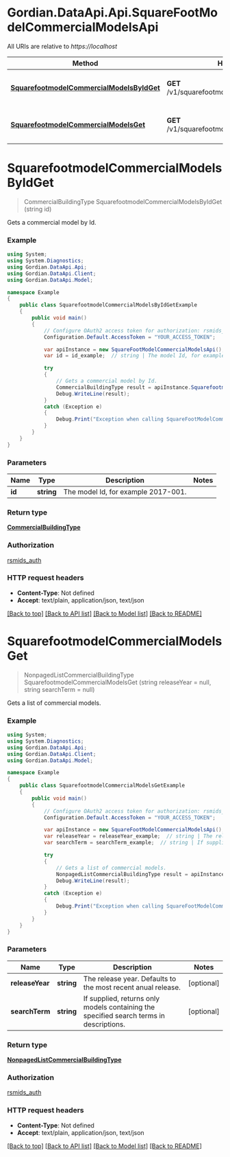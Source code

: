 # Gordian.DataApi.Api.SquareFootModelCommercialModelsApi

All URIs are relative to *https://localhost*

Method | HTTP request | Description
------------- | ------------- | -------------
[**SquarefootmodelCommercialModelsByIdGet**](SquareFootModelCommercialModelsApi.md#squarefootmodelcommercialmodelsbyidget) | **GET** /v1/squarefootmodel/commercial/models/{id} | Gets a commercial model by Id.
[**SquarefootmodelCommercialModelsGet**](SquareFootModelCommercialModelsApi.md#squarefootmodelcommercialmodelsget) | **GET** /v1/squarefootmodel/commercial/models | Gets a list of commercial models.


<a name="squarefootmodelcommercialmodelsbyidget"></a>
# **SquarefootmodelCommercialModelsByIdGet**
> CommercialBuildingType SquarefootmodelCommercialModelsByIdGet (string id)

Gets a commercial model by Id.

### Example
```csharp
using System;
using System.Diagnostics;
using Gordian.DataApi.Api;
using Gordian.DataApi.Client;
using Gordian.DataApi.Model;

namespace Example
{
    public class SquarefootmodelCommercialModelsByIdGetExample
    {
        public void main()
        {
            // Configure OAuth2 access token for authorization: rsmids_auth
            Configuration.Default.AccessToken = "YOUR_ACCESS_TOKEN";

            var apiInstance = new SquareFootModelCommercialModelsApi();
            var id = id_example;  // string | The model Id, for example 2017-001.

            try
            {
                // Gets a commercial model by Id.
                CommercialBuildingType result = apiInstance.SquarefootmodelCommercialModelsByIdGet(id);
                Debug.WriteLine(result);
            }
            catch (Exception e)
            {
                Debug.Print("Exception when calling SquareFootModelCommercialModelsApi.SquarefootmodelCommercialModelsByIdGet: " + e.Message );
            }
        }
    }
}
```

### Parameters

Name | Type | Description  | Notes
------------- | ------------- | ------------- | -------------
 **id** | **string**| The model Id, for example 2017-001. | 

### Return type

[**CommercialBuildingType**](CommercialBuildingType.md)

### Authorization

[rsmids_auth](../README.md#rsmids_auth)

### HTTP request headers

 - **Content-Type**: Not defined
 - **Accept**: text/plain, application/json, text/json

[[Back to top]](#) [[Back to API list]](../README.md#documentation-for-api-endpoints) [[Back to Model list]](../README.md#documentation-for-models) [[Back to README]](../README.md)

<a name="squarefootmodelcommercialmodelsget"></a>
# **SquarefootmodelCommercialModelsGet**
> NonpagedListCommercialBuildingType SquarefootmodelCommercialModelsGet (string releaseYear = null, string searchTerm = null)

Gets a list of commercial models.

### Example
```csharp
using System;
using System.Diagnostics;
using Gordian.DataApi.Api;
using Gordian.DataApi.Client;
using Gordian.DataApi.Model;

namespace Example
{
    public class SquarefootmodelCommercialModelsGetExample
    {
        public void main()
        {
            // Configure OAuth2 access token for authorization: rsmids_auth
            Configuration.Default.AccessToken = "YOUR_ACCESS_TOKEN";

            var apiInstance = new SquareFootModelCommercialModelsApi();
            var releaseYear = releaseYear_example;  // string | The release year. Defaults to the most recent anual release. (optional) 
            var searchTerm = searchTerm_example;  // string | If supplied, returns only models containing the specified search terms in descriptions. (optional) 

            try
            {
                // Gets a list of commercial models.
                NonpagedListCommercialBuildingType result = apiInstance.SquarefootmodelCommercialModelsGet(releaseYear, searchTerm);
                Debug.WriteLine(result);
            }
            catch (Exception e)
            {
                Debug.Print("Exception when calling SquareFootModelCommercialModelsApi.SquarefootmodelCommercialModelsGet: " + e.Message );
            }
        }
    }
}
```

### Parameters

Name | Type | Description  | Notes
------------- | ------------- | ------------- | -------------
 **releaseYear** | **string**| The release year. Defaults to the most recent anual release. | [optional] 
 **searchTerm** | **string**| If supplied, returns only models containing the specified search terms in descriptions. | [optional] 

### Return type

[**NonpagedListCommercialBuildingType**](NonpagedListCommercialBuildingType.md)

### Authorization

[rsmids_auth](../README.md#rsmids_auth)

### HTTP request headers

 - **Content-Type**: Not defined
 - **Accept**: text/plain, application/json, text/json

[[Back to top]](#) [[Back to API list]](../README.md#documentation-for-api-endpoints) [[Back to Model list]](../README.md#documentation-for-models) [[Back to README]](../README.md)

